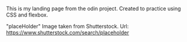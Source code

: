 This is my landing page from the odin project. Created to practice using CSS and flexbox.

"placeHolder" Image taken from Shutterstock. Url: https://www.shutterstock.com/search/placeholder
